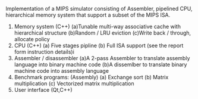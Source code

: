 Implementation of a MIPS simulator consisting of Assembler, pipelined CPU, hierarchical memory system that support a subset of the MIPS ISA. 
1. Memory system (C++)
    (a)Tunable multi-way associative cache with hierarchical structure
	(b)Random / LRU eviction
	(c)Write back / through, allocate policy
2. CPU (C++)
	(a) Five stages pipline
	(b) Full ISA support (see the report form instruction details)i
3. Assembler / disassembler
	(a)A 2-pass Assembler to translate assembly language into binary machine code
	(b)A dissemlber to translate binary machine code into assembly language
4. Benchmark programs: (Assembly)
	(a) Exchange sort
	(b) Matrix multiplication
	(c) Vectorized matrix multiplication
5. User interface (Qt,C++)

